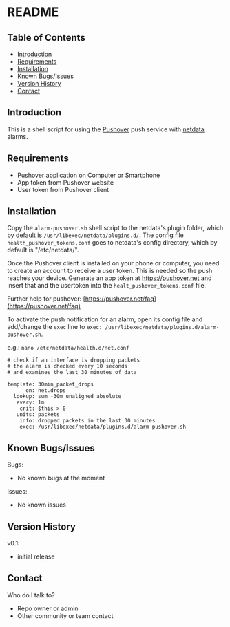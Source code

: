 # README #

## Table of Contents ##
<!-- MarkdownTOC depth=0 -->

- [Introduction](#introduction)
- [Requirements](#requirements)
- [Installation](#installation)
- [Known Bugs/Issues](#known-bugsissues)
- [Version History](#version-history)
- [Contact](#contact)

<!-- /MarkdownTOC -->

## Introduction ##

This is a shell script for using the [Pushover](https://pushover.net/) push service with [netdata](https://github.com/firehol/netdata/) alarms.


## Requirements ##

* Pushover application on Computer or Smartphone
* App token from Pushover website
* User token from Pushover client


## Installation ##

Copy the `alarm-pushover.sh` shell script to the netdata's plugin folder, which by default is `/usr/libexec/netdata/plugins.d/`.
The config file `health_pushover_tokens.conf` goes to netdata's config directory, which by default is "/etc/netdata/".

Once the Pushover client is installed on your phone or computer, you need to create an account to receive a user token. This is needed so the push reaches your device. Generate an app token at https://pushover.net and insert that and the usertoken into the `healt_pushover_tokens.conf` file.

Further help for pushover: [https://pushover.net/faq](https://pushover.net/faq)


To activate the push notification for an alarm, open its config file and add/change the `exec` line to `exec: /usr/libexec/netdata/plugins.d/alarm-pushover.sh`.

e.g.: `nano /etc/netdata/health.d/net.conf`
```
# check if an interface is dropping packets
# the alarm is checked every 10 seconds
# and examines the last 30 minutes of data

template: 30min_packet_drops
      on: net.drops
  lookup: sum -30m unaligned absolute
   every: 1m
    crit: $this > 0
   units: packets
    info: dropped packets in the last 30 minutes
    exec: /usr/libexec/netdata/plugins.d/alarm-pushover.sh
```


## Known Bugs/Issues ##

Bugs:
* No known bugs at the moment

Issues:
* No known issues


## Version History ##

v0.1:
* initial release


## Contact ##

Who do I talk to?

* Repo owner or admin
* Other community or team contact

